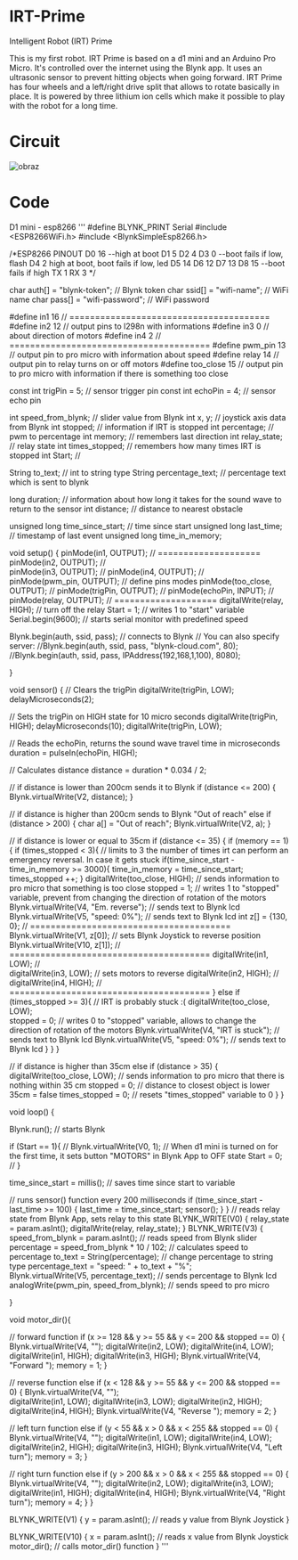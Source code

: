 # IRT-Prime

Intelligent Robot (IRT) Prime

This is my first robot. IRT Prime is based on a d1 mini and an Arduino Pro Micro. It's controlled over the internet using the Blynk app. It uses an ultrasonic sensor to prevent hitting objects when going forward. IRT Prime has four wheels and a left/right drive split that allows to rotate basically in place. It is powered by three lithium ion cells which make it possible to play with the robot for a long time.

# Circuit
![obraz](https://user-images.githubusercontent.com/79849248/120123243-03f83300-c1ae-11eb-8bcc-b6e7d204d58f.png)

# Code
D1 mini - esp8266
'''
#define BLYNK_PRINT Serial
#include <ESP8266WiFi.h>
#include <BlynkSimpleEsp8266.h>

/*ESP8266 PINOUT
  D0  16 --high at boot
  D1  5
  D2  4
  D3  0 --boot fails if low, flash
  D4  2 high at boot, boot fails if low, led
  D5  14
  D6  12
  D7  13
  D8  15 --boot fails if high
  TX  1
  RX  3
*/

char auth[] = "blynk-token";                        // Blynk token
char ssid[] = "wifi-name";                          // WiFi name
char pass[] = "wifi-password";                      // WiFi password

#define in1 16              // =======================================
#define in2 12              // output pins to l298n with informations
#define in3 0               // about direction of motors
#define in4 2               // =======================================
#define pwm_pin 13          // output pin to pro micro with information about speed
#define relay 14            // output pin to relay turns on or off motors
#define too_close 15        // output pin to pro micro with information if there is something too close

const int trigPin = 5;      // sensor trigger pin
const int echoPin = 4;      // sensor echo pin

int speed_from_blynk;       // slider value from Blynk
int x, y;                   // joystick axis data from Blynk
int stopped;                // information if IRT is stopped
int percentage;             // pwm to percentage
int memory;                 // remembers last direction
int relay_state;            // relay state
int times_stopped;          // remembers how many times IRT is stopped
int Start;                  //

String to_text;             // int to string type
String percentage_text;     // percentage text which is sent to blynk

long duration;              // information about how long it takes for the sound wave to return to the sensor
int distance;               // distance to nearest obstacle

unsigned long time_since_start; // time since start
unsigned long last_time;        // timestamp of last event 
unsigned long time_in_memory;

void setup() {
  pinMode(in1, OUTPUT);          // ====================
  pinMode(in2, OUTPUT);          //   
  pinMode(in3, OUTPUT);          //
  pinMode(in4, OUTPUT);          //  
  pinMode(pwm_pin, OUTPUT);      //  define pins modes
  pinMode(too_close, OUTPUT);    //
  pinMode(trigPin, OUTPUT);      //
  pinMode(echoPin, INPUT);       // 
  pinMode(relay, OUTPUT);        // ====================
  digitalWrite(relay, HIGH);     // turn off the relay
  Start = 1;                     // writes 1 to "start" variable
  Serial.begin(9600);            // starts serial monitor with predefined speed

  Blynk.begin(auth, ssid, pass); // connects to Blynk
  // You can also specify server:
  //Blynk.begin(auth, ssid, pass, "blynk-cloud.com", 80);
  //Blynk.begin(auth, ssid, pass, IPAddress(192,168,1,100), 8080);

}

void sensor() {
  // Clears the trigPin
  digitalWrite(trigPin, LOW);
  delayMicroseconds(2);

  // Sets the trigPin on HIGH state for 10 micro seconds
  digitalWrite(trigPin, HIGH);
  delayMicroseconds(10);
  digitalWrite(trigPin, LOW);

  // Reads the echoPin, returns the sound wave travel time in microseconds
  duration = pulseIn(echoPin, HIGH);

  // Calculates distance
  distance = duration * 0.034 / 2;

  // if distance is lower than 200cm sends it to Blynk
  if (distance <= 200) {
    Blynk.virtualWrite(V2, distance);
  }

  // if distance is higher than 200cm sends to Blynk "Out of reach"
  else if (distance > 200) {
    char a[] = "Out of reach";
    Blynk.virtualWrite(V2, a);
  }

  // if distance is lower or equal to 35cm
  if (distance <= 35) {
      if (memory == 1){
        if (times_stopped < 3){                               // limits to 3 the number of times irt can perform an emergency reversal. In case it gets stuck
           if(time_since_start - time_in_memory >= 3000){
              time_in_memory = time_since_start;
              times_stopped ++;
           }
        digitalWrite(too_close, HIGH);           // sends information to pro micro that something is too close
        stopped = 1;                             // writes 1 to "stopped" variable, prevent from changing the direction of rotation of the motors 
        Blynk.virtualWrite(V4, "Em. reverse");   // sends text to Blynk lcd
        Blynk.virtualWrite(V5, "speed: 0%");     // sends text to Blynk lcd
        int z[] = {130, 0};                      // =======================================
        Blynk.virtualWrite(V1, z[0]);            // sets Blynk Joystick to reverse position
        Blynk.virtualWrite(V10, z[1]);           // =======================================
        digitalWrite(in1, LOW);                  //  
        digitalWrite(in3, LOW);                  // sets motors to reverse
        digitalWrite(in2, HIGH);                 //
        digitalWrite(in4, HIGH);                 // =======================================
        }
        else if (times_stopped >= 3){             // IRT is probably stuck :(
          digitalWrite(too_close, LOW);           
          stopped = 0;                            // writes 0 to "stopped" variable, allows to change the direction of rotation of the motors
          Blynk.virtualWrite(V4, "IRT is stuck"); // sends text to Blynk lcd
          Blynk.virtualWrite(V5, "speed: 0%");    // sends text to Blynk lcd
        }
     }
  }

  // if distance is higher than 35cm
  else if (distance > 35) {
    digitalWrite(too_close, LOW);                 // sends information to pro micro that there is nothing within 35 cm
    stopped = 0;                                  // distance to closest object is lower 35cm = false
    times_stopped = 0;                            // resets "times_stopped" variable to 0
  }
}

void loop() {

  Blynk.run();                                     // starts Blynk

  if (Start == 1){                                 // 
    Blynk.virtualWrite(V0, 1);                     // When d1 mini is turned on for the first time, it sets button "MOTORS" in Blynk App to OFF state
    Start = 0;                                     //
  }
  
  time_since_start = millis();                     // saves time since start to variable

  // runs sensor() function every 200 milliseconds
  if (time_since_start - last_time >= 100) {
    last_time = time_since_start;
    sensor();
  }
}
  // reads relay state from Blynk App, sets relay to this state
BLYNK_WRITE(V0) {
  relay_state = param.asInt();
  digitalWrite(relay, relay_state);
}
BLYNK_WRITE(V3) {
  speed_from_blynk = param.asInt();                  // reads speed from Blynk slider
  percentage = speed_from_blynk * 10 / 102;          // calculates speed to percentage
  to_text = String(percentage);                      // change percentage to string type
  percentage_text = "speed: " + to_text + "%";  
  Blynk.virtualWrite(V5, percentage_text);           // sends percentage to Blynk lcd
  analogWrite(pwm_pin, speed_from_blynk);            // sends speed to pro micro


}

void motor_dir(){
  
  // forward function
  if (x >= 128 && y >= 55 && y <= 200 && stopped == 0) {
    Blynk.virtualWrite(V4, "");
    digitalWrite(in2, LOW);
    digitalWrite(in4, LOW);
    digitalWrite(in1, HIGH);
    digitalWrite(in3, HIGH);
    Blynk.virtualWrite(V4, "Forward ");
    memory = 1;
  }
  
  // reverse function
  else if (x < 128 && y >= 55 && y <= 200 && stopped == 0) {
    Blynk.virtualWrite(V4, "");    
    digitalWrite(in1, LOW);
    digitalWrite(in3, LOW);
    digitalWrite(in2, HIGH);
    digitalWrite(in4, HIGH);
    Blynk.virtualWrite(V4, "Reverse ");
    memory = 2;
  }
  
  // left turn function
  else if (y < 55 && x > 0 && x < 255 && stopped == 0) {
    Blynk.virtualWrite(V4, "");
    digitalWrite(in1, LOW);
    digitalWrite(in4, LOW);
    digitalWrite(in2, HIGH);
    digitalWrite(in3, HIGH);
    Blynk.virtualWrite(V4, "Left turn");
    memory = 3;
  }

  // right turn function
  else if (y > 200 && x > 0 && x < 255 && stopped == 0) {
    Blynk.virtualWrite(V4, "");
    digitalWrite(in2, LOW);
    digitalWrite(in3, LOW);
    digitalWrite(in1, HIGH);
    digitalWrite(in4, HIGH);
    Blynk.virtualWrite(V4, "Right turn");
    memory = 4;
  }
}

BLYNK_WRITE(V1) {
  y = param.asInt();                  // reads y value from Blynk Joystick
}

BLYNK_WRITE(V10) {
  x = param.asInt();                  // reads x value from Blynk Joystick
  motor_dir();                        // calls motor_dir() function
}
'''

